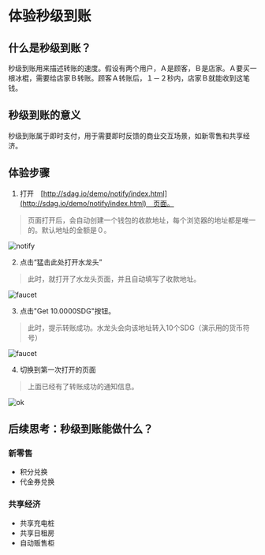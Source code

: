 # 体验秒级到账

## 什么是秒级到账？

秒级到账用来描述转账的速度。假设有两个用户，Ａ是顾客，Ｂ是店家。Ａ要买一根冰棍，需要给店家Ｂ转账。顾客Ａ转账后，１－２秒内，店家Ｂ就能收到这笔钱。

## 秒级到账的意义

秒级到账属于即时支付，用于需要即时反馈的商业交互场景，如新零售和共享经济。

## 体验步骤

1. 打开　[http://sdag.io/demo/notify/index.html](http://sdag.io/demo/notify/index.html)　页面。

> 页面打开后，会自动创建一个钱包的收款地址，每个浏览器的地址都是唯一的。默认地址的金额是０。

<img :src="$withBase('/images/try/notify.png')" alt="notify">

2. 点击“猛击此处打开水龙头”

> 此时，就打开了水龙头页面，并且自动填写了收款地址。

<img :src="$withBase('/images/try/faucet.png')" alt="faucet">

3. 点击"Get 10.0000SDG"按钮。

> 此时，提示转账成功。水龙头会向该地址转入10个SDG（演示用的货币符号）

<img :src="$withBase('/images/try/txok.png')" alt="faucet">

4. 切换到第一次打开的页面

> 上面已经有了转账成功的通知信息。

<img :src="$withBase('/images/try/ok.png')" alt="ok">

## 后续思考：秒级到账能做什么？

### 新零售
* 积分兑换
* 代金券兑换
### 共享经济
* 共享充电桩
* 共享日租房
* 自动贩售柜
